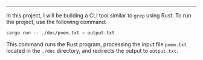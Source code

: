 ---

In this project, I will be building a CLI tool similar to `grep` using Rust. To run the project, use the following command:

```bash
cargo run -- ./doc/poem.txt > output.txt
```

This command runs the Rust program, processing the input file `poem.txt` located in the `./doc` directory, and redirects the output to `output.txt`.